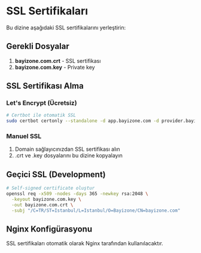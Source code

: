 # SSL Sertifikaları

Bu dizine aşağıdaki SSL sertifikalarını yerleştirin:

## Gerekli Dosyalar

1. **bayizone.com.crt** - SSL sertifikası
2. **bayizone.com.key** - Private key

## SSL Sertifikası Alma

### Let's Encrypt (Ücretsiz)
```bash
# Certbot ile otomatik SSL
sudo certbot certonly --standalone -d app.bayizone.com -d provider.bayizone.com -d store.bayizone.com
```

### Manuel SSL
1. Domain sağlayıcınızdan SSL sertifikası alın
2. .crt ve .key dosyalarını bu dizine kopyalayın

## Geçici SSL (Development)
```bash
# Self-signed certificate oluştur
openssl req -x509 -nodes -days 365 -newkey rsa:2048 \
  -keyout bayizone.com.key \
  -out bayizone.com.crt \
  -subj "/C=TR/ST=Istanbul/L=Istanbul/O=Bayizone/CN=bayizone.com"
```

## Nginx Konfigürasyonu
SSL sertifikaları otomatik olarak Nginx tarafından kullanılacaktır. 